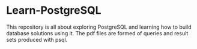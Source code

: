 # Learn-PostgreSQL

This repository is all about exploring PostgreSQL and learning how to build database solutions using it. The pdf files are formed of queries and result sets produced with psql.
